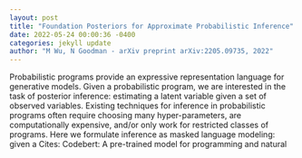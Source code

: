 ```yaml
--- 
layout: post 
title: "Foundation Posteriors for Approximate Probabilistic Inference" 
date: 2022-05-24 00:00:36 -0400 
categories: jekyll update 
author: "M Wu, N Goodman - arXiv preprint arXiv:2205.09735, 2022" 
--- 
```

Probabilistic programs provide an expressive representation language for generative models. Given a probabilistic program, we are interested in the task of posterior inference: estimating a latent variable given a set of observed variables. Existing techniques for inference in probabilistic programs often require choosing many hyper-parameters, are computationally expensive, and/or only work for restricted classes of programs. Here we formulate inference as masked language modeling: given a Cites: Codebert: A pre-trained model for programming and natural
